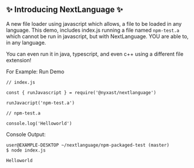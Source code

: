 ## ✨ Introducing NextLanguage ✨
A new file loader using javascript which allows, a file to be loaded in any language.
This demo, includes index.js running a file named ``npm-test.a`` which cannot be run
in javascript, but with NextLanguage. YOU are able to, in any language.

You can even run it in java, typescript, and even c++ using a different file extension!

For Example: Run Demo

```
// index.js

const { runJavascript } = require('@nyxast/nextlanguage')

runJavacript('npm-test.a')
```


```
// npm-test.a

console.log('Helloworld')
```

Console Output:

```
user@EXAMPLE-DESKTOP ~/nextlanguage/npm-packaged-test (master)
$ node index.js

Helloworld

```
